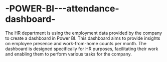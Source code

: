 # -POWER-BI---attendance-dashboard-
The HR department is using the employment data provided by the company to create a dashboard in Power BI. This dashboard aims to provide insights on employee presence and work-from-home counts per month. The dashboard is designed specifically for HR purposes, facilitating their work and enabling them to perform various tasks for the company.
